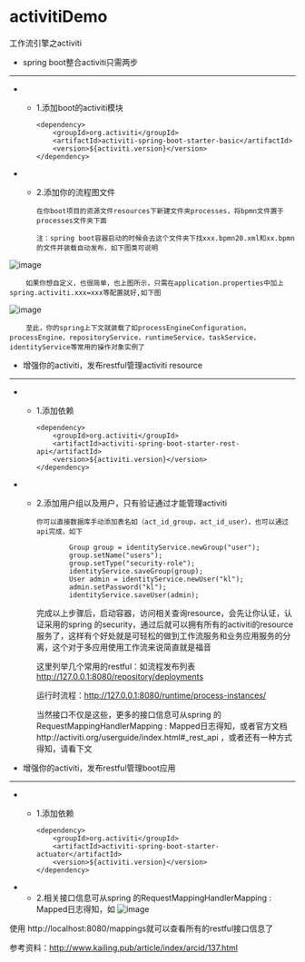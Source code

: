 # activitiDemo
工作流引擎之activiti


* spring boot整合activiti只需两步
-------------------------------

* * 1.添加boot的activiti模块

		<dependency>
			<groupId>org.activiti</groupId>
			<artifactId>activiti-spring-boot-starter-basic</artifactId>
			<version>${activiti.version}</version>
		</dependency>
		
* * 2.添加你的流程图文件

		在你boot项目的资源文件resources下新建文件夹processes，将bpmn文件置于processes文件夹下面
		
		注：spring boot容器启动的时候会去这个文件夹下找xxx.bpmn20.xml和xx.bpmn的文件并装载自动发布，如下图类可说明
![image](https://raw.githubusercontent.com/Bryceyao/bryceFile/master/work/image/activitiDemo/20160819143438_74009.png)
		
		
		如果你想自定义，也很简单，也上图所示，只需在application.properties中加上spring.activiti.xxx=xxx等配置就好,如下图
![image](https://raw.githubusercontent.com/Bryceyao/bryceFile/master/work/image/activitiDemo/20160819144400_28352.png)
		
		
		至此，你的spring上下文就装载了如processEngineConfiguration，processEngine，repositoryService，runtimeService，taskService，identityService等常用的操作对象实例了


* 增强你的activiti，发布restful管理activiti resource
---------------------------------------------------

* * 1.添加依赖

		<dependency>
			<groupId>org.activiti</groupId>
			<artifactId>activiti-spring-boot-starter-rest-api</artifactId>
			<version>${activiti.version}</version>
		</dependency>

* * 2.添加用户组以及用户，只有验证通过才能管理activiti

		你可以直接数据库手动添加表名如（act_id_group，act_id_user），也可以通过api完成，如下

				Group group = identityService.newGroup("user");
				group.setName("users");
				group.setType("security-role");
				identityService.saveGroup(group);
				User admin = identityService.newUser("kl");
				admin.setPassword("kl");
				identityService.saveUser(admin);
				
	完成以上步骤后，启动容器，访问相关查询resource，会先让你认证，认证采用的spring 的security，通过后就可以拥有所有的activiti的resource服务了，这样有个好处就是可轻松的做到工作流服务和业务应用服务的分离，这个对于多应用使用工作流来说简直就是福音
	
	这里列举几个常用的restful：如流程发布列表     http://127.0.0.1:8080/repository/deployments

	运行时流程：http://127.0.0.1:8080/runtime/process-instances/

	当然接口不仅是这些，更多的接口信息可从spring 的RequestMappingHandlerMapping : Mapped日志得知，或者官方文档http://activiti.org/userguide/index.html#_rest_api ，或者还有一种方式得知，请看下文

* 增强你的activiti，发布restful管理boot应用
-----------------------------------------

* * 1.添加依赖

		<dependency>
			<groupId>org.activiti</groupId>
			<artifactId>activiti-spring-boot-starter-actuator</artifactId>
			<version>${activiti.version}</version>
		</dependency>

* * 2.相关接口信息可从spring 的RequestMappingHandlerMapping : Mapped日志得知，如
![image](https://raw.githubusercontent.com/Bryceyao/bryceFile/master/work/image/activitiDemo/20160819143013_47940.png)


使用 http://localhost:8080/mappings就可以查看所有的restful接口信息了





















参考资料：http://www.kailing.pub/article/index/arcid/137.html
